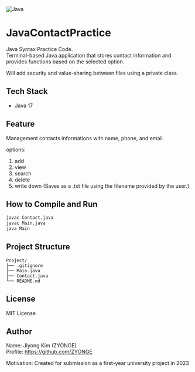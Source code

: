 <div>   
    <img alt="Java" src="https://img.shields.io/badge/Java-ED8B00?logo=java&logoColor=white" />
</div>

# JavaContactPractice

Java Syntax Practice Code.  
Terminal-based Java application that stores contact information and provides functions based on the selected option.

Will add security and value-sharing between files using a private class.

## Tech Stack
- Java 17

## Feature

Management contacts informations with name, phone, and email.

options:
1. add
2. view
3. search
4. delete
5. write down (Saves as a .txt file using the filename provided by the user.)

## How to Compile and Run

```bash
javac Contact.java
javac Main.java
java Main
```

## Project Structure

```
Project/
├── .gitignore
├── Main.java
├── Contact.java
└── README.md
```

## License
MIT License

## Author
Name: Jiyong Kim (ZYONGE)  
Profile: https://github.com/ZYONGE  

Motivation: Created for submission as a first-year university project in 2023